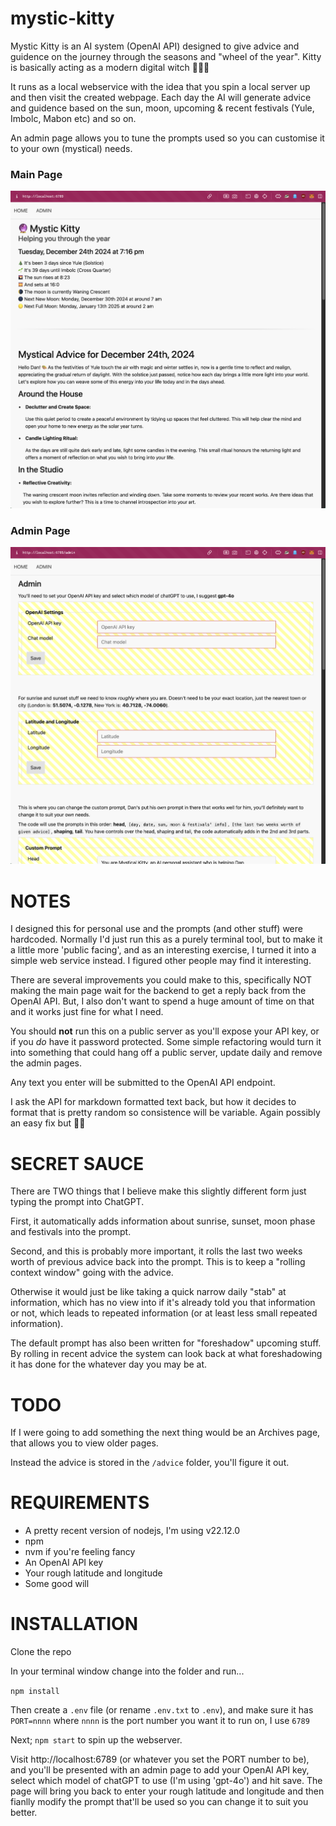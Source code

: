# mystic-kitty

Mystic Kitty is an AI system (OpenAI API) designed to give advice and guidence on the journey through the seasons and "wheel of the year". Kitty is basically acting as a modern digital witch 🧙‍♀️🐾

It runs as a local webservice with the idea that you spin a local server up and then visit the created webpage. Each day the AI will generate advice and guidence based on the sun, moon, upcoming & recent festivals (Yule, Imbolc, Mabon etc) and so on.

An admin page allows you to tune the prompts used so you can customise it to your own (mystical) needs.

### Main Page

![Main Page](./imgs/mainpage.png)

### Admin Page

![Admin Page](./imgs/adminpage.png)

# NOTES

I designed this for personal use and the prompts (and other stuff) were hardcoded. Normally I'd just run this as a purely terminal tool, but to make it a little more 'public facing', and as an interesting exercise, I turned it into a simple web service instead. I figured other people may find it interesting.

There are several improvements you could make to this, specifically NOT making the main page wait for the backend to get a reply back from the OpenAI API. But, I also don't want to spend a huge amount of time on that and it works just fine for what I need.

You should **not** run this on a public server as you'll expose your API key, or if you _do_ have it password protected. Some simple refactoring would turn it into something that could hang off a public server, update daily and remove the admin pages.

Any text you enter will be submitted to the OpenAI API endpoint.

I ask the API for markdown formatted text back, but how it decides to format that is pretty random so consistence will be variable. Again possibly an easy fix but 🤷‍♂️

# SECRET SAUCE

There are TWO things that I believe make this slightly different form just typing the prompt into ChatGPT.

First, it automatically adds information about sunrise, sunset, moon phase and festivals into the prompt.

Second, and this is probably more important, it rolls the last two weeks worth of previous advice back into the prompt. This is to keep a "rolling context window" going with the advice.

Otherwise it would just be like taking a quick narrow daily "stab" at information, which has no view into if it's already told you that information or not, which leads to repeated information (or at least less small repeated information).

The default prompt has also been written for "foreshadow" upcoming stuff. By rolling in recent advice the system can look back at what foreshadowing it has done for the whatever day you may be at.

# TODO

If I were going to add something the next thing would be an Archives page, that allows you to view older pages.

Instead the advice is stored in the `/advice` folder, you'll figure it out. 

# REQUIREMENTS

* A pretty recent version of nodejs, I'm using v22.12.0
* npm
* nvm if you're feeling fancy
* An OpenAI API key
* Your rough latitude and longitude
* Some good will

# INSTALLATION

Clone the repo

In your terminal window change into the folder and run...

`npm install`

Then create a `.env` file (or rename `.env.txt` to `.env`), and make sure it has `PORT=nnnn` where `nnnn` is the port number you want it to run on, I use `6789`

Next; `npm start` to spin up the webserver.

Visit http://localhost:6789 (or whatever you set the PORT number to be), and you'll be presented with an admin page to add your OpenAI API key, select which model of chatGPT to use (I'm using 'gpt-4o') and hit save. The page will bring you back to enter your rough latitude and longitude and then fianlly modify the prompt that'll be used so you can change it to suit you better.